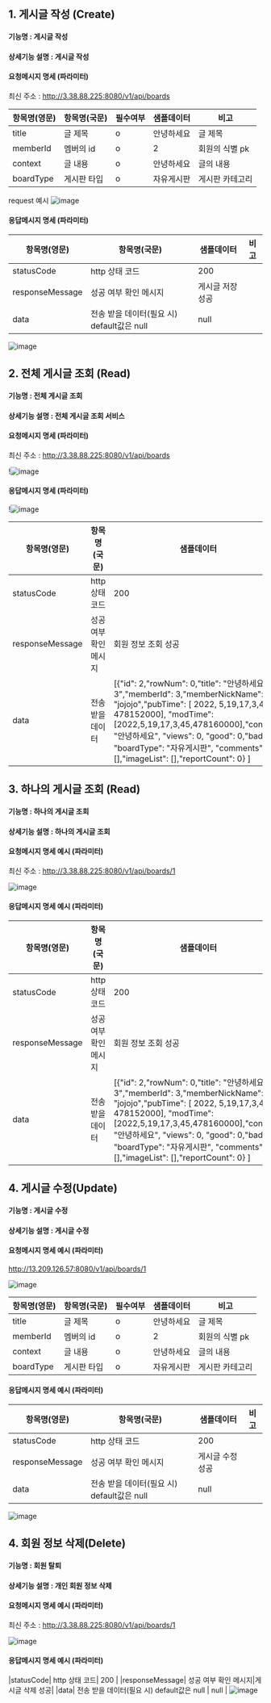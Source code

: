 ## 1. 게시글 작성 (Create)

#### 기능명 : 게시글 작성
#### 상세기능 설명 : 게시글 작성 

#### 요청메시지 명세 (파라미터)
최신 주소 : http://3.38.88.225:8080/v1/api/boards

|항목명(영문)|항목명(국문)|필수여부|샘플데이터|비고|
|---|---|---|---|---|
|title| 글 제목 |o|안녕하세요|글 제목|
|memberId| 멤버의 id |o| 2 |회원의 식별 pk|
|context| 글 내용 | o | 안녕하세요 | 글의 내용|
|boardType|게시판 타입|o|자유게시판|게시판 카테고리|


request 예시
![image](https://user-images.githubusercontent.com/43841476/169244331-96a8eb51-58c2-4561-89e0-a3ccbe5381b7.png)




#### 응답메시지 명세 (파라미터)

|항목명(영문)|항목명(국문)|샘플데이터|비고|
|---|---|---|---|
|statusCode| http 상태 코드| 200 |
|responseMessage| 성공 여부 확인 메시지|게시글 저장 성공|
|data| 전송 받을 데이터(필요 시) default값은 null | null |


![image](https://user-images.githubusercontent.com/43841476/169244405-7f227f0f-bb60-4312-a18d-09762a63d860.png)






## 2. 전체 게시글 조회  (Read)

#### 기능명 : 전체 게시글 조회
#### 상세기능 설명 : 전체 게시글 조회 서비스

#### 요청메시지 명세 (파라미터)

최신 주소 : http://3.38.88.225:8080/v1/api/boards


!![image](https://user-images.githubusercontent.com/43841476/169244866-f8a977d8-b003-45e1-80f5-1a3b002f529a.png)


#### 응답메시지 명세 (파라미터)

!![image](https://user-images.githubusercontent.com/43841476/169244866-f8a977d8-b003-45e1-80f5-1a3b002f529a.png)

|항목명(영문)|항목명(국문)|샘플데이터|비고|
|---|---|---|---|
|statusCode| http 상태 코드 | 200 |
|responseMessage|성공 여부 확인 메시지| 회원 정보 조회 성공 |
| data| 전송 받을 데이터| [{"id": 2,"rowNum": 0,"title": "안녕하세요3","memberId": 3,"memberNickName": "jojojo","pubTime": [ 2022, 5,19,17,3,45, 478152000], "modTime": [2022,5,19,17,3,45,478160000],"context": "안녕하세요", "views": 0, "good": 0,"bad": 0, "boardType": "자유게시판", "comments": [],"imageList": [],"reportCount": 0} ]|





## 3. 하나의 게시글 조회 (Read)

#### 기능명 : 하나의 게시글 조회
#### 상세기능 설명 : 하나의 게시글 조회

#### 요청메시지 명세 예시 (파라미터)
최신 주소 : http://3.38.88.225:8080/v1/api/boards/1

![image](https://user-images.githubusercontent.com/43841476/169246002-b7983a2b-db68-4303-aa4a-42da12943dae.png)

#### 응답메시지 명세 예시 (파라미터)

|항목명(영문)|항목명(국문)|샘플데이터|비고|
|---|---|---|---|
|statusCode| http 상태 코드 | 200 |
|responseMessage|성공 여부 확인 메시지| 회원 정보 조회 성공 |
| data| 전송 받을 데이터| [{"id": 2,"rowNum": 0,"title": "안녕하세요3","memberId": 3,"memberNickName": "jojojo","pubTime": [ 2022, 5,19,17,3,45, 478152000], "modTime": [2022,5,19,17,3,45,478160000],"context": "안녕하세요", "views": 0, "good": 0,"bad": 0, "boardType": "자유게시판", "comments": [],"imageList": [],"reportCount": 0} ]|


## 4. 게시글 수정(Update)

#### 기능명 : 게시글 수정
#### 상세기능 설명 : 게시글 수정 

#### 요청메시지 명세 예시 (파라미터)

http://13.209.126.57:8080/v1/api/boards/1

![image](https://user-images.githubusercontent.com/43841476/169285596-1da7d1b0-88ec-4008-ac9a-e628034cf2dc.png)

|항목명(영문)|항목명(국문)|필수여부|샘플데이터|비고|
|---|---|---|---|---|
|title| 글 제목 |o|안녕하세요|글 제목|
|memberId| 멤버의 id |o| 2 |회원의 식별 pk|
|context| 글 내용 | o | 안녕하세요 | 글의 내용|
|boardType|게시판 타입|o|자유게시판|게시판 카테고리|



#### 응답메시지 명세 예시 (파라미터)

|항목명(영문)|항목명(국문)|샘플데이터|비고|
|---|---|---|---|
|statusCode| http 상태 코드| 200 |
|responseMessage| 성공 여부 확인 메시지|게시글 수정 성공|
|data| 전송 받을 데이터(필요 시) default값은 null | null |

![image](https://user-images.githubusercontent.com/43841476/169285648-9fec7ca5-4189-4d60-b483-16657279a4b5.png)


## 4. 회원 정보 삭제(Delete)

#### 기능명 : 회원 탈퇴
#### 상세기능 설명 : 개인 회원 정보 삭제 

#### 요청메시지 명세 예시 (파라미터)

최신 주소 : http://3.38.88.225:8080/v1/api/boards/1


![image](https://user-images.githubusercontent.com/43841476/169247485-4b236e5c-59e9-4f87-a91b-fa21fe5b0994.png)

#### 응답메시지 명세 예시 (파라미터)
|statusCode| http 상태 코드| 200 |
|responseMessage| 성공 여부 확인 메시지|게시글 삭제 성공|
|data| 전송 받을 데이터(필요 시) default값은 null | null |
![image](https://user-images.githubusercontent.com/43841476/169247505-387e7a44-213d-4f06-bcb9-78943bc2f997.png)





